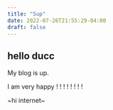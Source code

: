 ```yaml
---
title: "Sup"
date: 2022-07-26T21:55:29-04:00
draft: false
---
```


## hello ducc

My blog is up.

I am very happy ! ! ! ! ! ! ! !

~hi internet~
